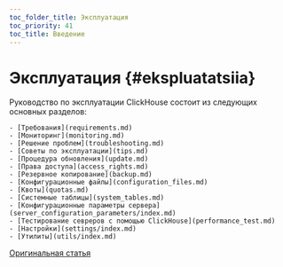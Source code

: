 ```yaml
---
toc_folder_title: Эксплуатация
toc_priority: 41
toc_title: Введение
---
```


# Эксплуатация {#ekspluatatsiia}

Руководство по эксплуатации ClickHouse состоит из следующих основных разделов:

    - [Требования](requirements.md)
    - [Мониторинг](monitoring.md)
    - [Решение проблем](troubleshooting.md)
    - [Советы по эксплуатации](tips.md)
    - [Процедура обновления](update.md)
    - [Права доступа](access_rights.md)
    - [Резервное копирование](backup.md)
    - [Конфигурационные файлы](configuration_files.md)
    - [Квоты](quotas.md)
    - [Системные таблицы](system_tables.md)
    - [Конфигурационные параметры сервера](server_configuration_parameters/index.md)
    - [Тестирование севреров с помощью ClickHouse](performance_test.md)
    - [Настройки](settings/index.md)
    - [Утилиты](utils/index.md)

[Оригинальная статья](https://clickhouse.tech/docs/ru/operations/) <!--hide-->
